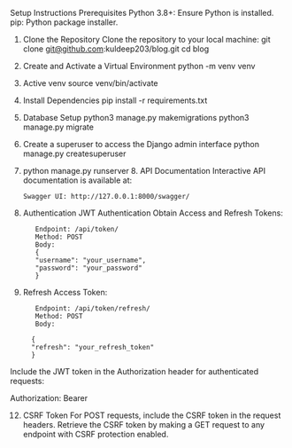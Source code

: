 Setup Instructions
Prerequisites
Python 3.8+: Ensure Python is installed.
pip: Python package installer.

1. Clone the Repository
   Clone the repository to your local machine:
   git clone git@github.com:kuldeep203/blog.git
   cd blog
2. Create and Activate a Virtual Environment
   python -m venv venv
3. Active venv
   source venv/bin/activate
4. Install Dependencies
   pip install -r requirements.txt
5. Database Setup
   python3 manage.py makemigrations
   python3 manage.py migrate
6. Create a superuser to access the Django admin interface
   python manage.py createsuperuser
7. python manage.py runserver
    8. API Documentation
       Interactive API documentation is available at:

       Swagger UI: http://127.0.0.1:8000/swagger/

9. Authentication
   JWT Authentication
   Obtain Access and Refresh Tokens:

          Endpoint: /api/token/
          Method: POST
          Body:
          {
          "username": "your_username",
          "password": "your_password"
          }
11. Refresh Access Token:

           Endpoint: /api/token/refresh/
           Method: POST
           Body:

          {
          "refresh": "your_refresh_token"
          }

Include the JWT token in the Authorization header for authenticated requests:

Authorization: Bearer <your-access-token>

12. CSRF Token
    For POST requests, include the CSRF token in the request headers. Retrieve the CSRF token by making a GET request to
    any endpoint with CSRF protection enabled.

